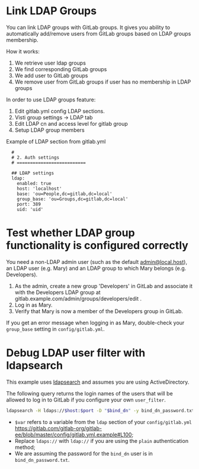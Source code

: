 # Link LDAP Groups
You can link LDAP groups with GitLab groups.
It gives you ability to automatically add/remove users from GitLab groups based on LDAP groups membership.

How it works:
1. We retrieve user ldap groups
2. We find corresponding GitLab groups
3. We add user to GitLab groups
4. We remove user from GitLab groups if user has no membership in LDAP groups

In order to use LDAP groups feature:

1. Edit gitlab.yml config LDAP sections.
2. Visti group settings -> LDAP tab
3. Edit LDAP cn and access level for gitlab group
4. Setup LDAP group members


Example of LDAP section from gitlab.yml

```
  #
  # 2. Auth settings
  # ==========================

  ## LDAP settings
  ldap:
    enabled: true
    host: 'localhost'
    base: 'ou=People,dc=gitlab,dc=local'
    group_base: 'ou=Groups,dc=gitlab,dc=local'
    port: 389
    uid: 'uid'
```


# Test whether LDAP group functionality is configured correctly

You need a non-LDAP admin user (such as the default admin@local.host), an LDAP user (e.g. Mary) and an LDAP group to which Mary belongs (e.g. Developers).

1. As the admin, create a new group 'Developers' in GitLab and associate it with the Developers LDAP group at gitlab.example.com/admin/groups/developers/edit .
2. Log in as Mary.
3. Verify that Mary is now a member of the Developers group in GitLab.

If you get an error message when logging in as Mary, double-check your `group_base` setting in `config/gitlab.yml`.


# Debug LDAP user filter with ldapsearch

This example uses [ldapsearch](http://www.openldap.org/software/man.cgi?query=ldapsearch&apropos=0&sektion=0&manpath=OpenLDAP+2.0-Release&format=html) and assumes you are using ActiveDirectory.

The following query returns the login names of the users that will be allowed to log in to GitLab if you configure your own `user_filter`.

```bash
ldapsearch -H ldaps://$host:$port -D "$bind_dn" -y bind_dn_password.txt  -b "$base" "(&(ObjectClass=User)($user_filter))" sAMAccountName
```

- `$var` refers to a variable from the `ldap` section of your `config/gitlab.yml` https://gitlab.com/gitlab-org/gitlab-ee/blob/master/config/gitlab.yml.example#L100;
- Replace `ldaps://` with `ldap://` if you are using the `plain` authentication method;
- We are assuming the password for the `bind_dn` user is in `bind_dn_password.txt`.
